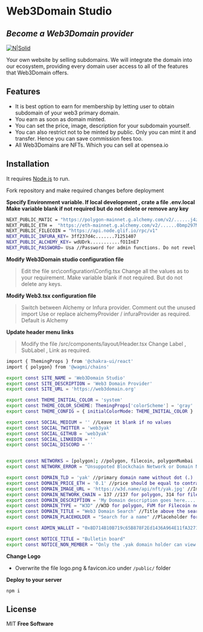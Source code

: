 # Web3Domain Studio
## _Become a Web3Domain provider_

[![N|Solid](https://web3domain.org/studio/wp-content/uploads/banner.jpg)](https://web3domain.org/studio/)


Your own website by selling subdomains. We will integrate the domain into our ecosystem, providing every domain user access to all of the features that Web3Domain offers.

## Features

* It is best option to earn for membership by letting user to obtain subdomain of your web3 primary domain.
* You earn as soon as domain minted.
* You can set the price, image, description for your subdomain yourself.
* You can also restrict not to be minted by public. Only you can mint it and transfer. Hence you can save commission fees too.
* All Web3Domains are NFTs. Which you can sell at opensea.io

## Installation

It requires [Node.js](https://nodejs.org/) to run.

Fork repository and make required changes before deployment

**Specify Environment variable. If local development , crate a file .env.local Make variable blank if not required but do not delete or remove any key**

```sh
NEXT_PUBLIC_MATIC = "https://polygon-mainnet.g.alchemy.com/v2/......j4zryx"
NEXT_PUBLIC_ETH =  "https://eth-mainnet.g.alchemy.com/v2/......0bmp297MG7BjOKl"
NEXT_PUBLIC_FILECOIN = "https://api.node.glif.io/rpc/v1"
NEXT_PUBLIC_INFURA_KEY= 3ff237d4c.......71251407
NEXT_PUBLIC_ALCHEMY_KEY= wdUDrk...........fO1InE7
NEXT_PUBLIC_PASSWORD= Usa //Password for admin functions. Do not revel to anyone. 
```

**Modify Web3Domain studio configuration file**
>Edit the file src\configuration\Config.tsx
>Change all the values as to your requirement. 
>Make variable blank if not required. But do not delete any keys. 

**Modify Web3.tsx configuration file**
>Switch between Alchemy or Infura provider.
>Comment out the unused import 
>Use or replace alchemyProvider / infuraProvider as required. Default is Alchemy 

**Update header menu links**
>Modify the file /src/components/layout/Header.tsx
>Change Label , SubLabel , Link as required.


```sh
import { ThemingProps } from '@chakra-ui/react'
import { polygon} from '@wagmi/chains'

export const SITE_NAME = 'Web3Domain Studio'
export const SITE_DESCRIPTION = 'Web3 Domain Provider'
export const SITE_URL = 'https://web3domain.org'

export const THEME_INITIAL_COLOR = 'system'
export const THEME_COLOR_SCHEME: ThemingProps['colorScheme'] = 'gray'
export const THEME_CONFIG = { initialColorMode: THEME_INITIAL_COLOR }

export const SOCIAL_MEDIUM = '' //Leave it blank if no values
export const SOCIAL_TWITTER = 'web3yak'
export const SOCIAL_GITHUB = 'web3yak'
export const SOCIAL_LINKEDIN = ''
export const SOCIAL_DISCORD = ''


export const NETWORKS = [polygon]; //polygon, filecoin, polygonMumbai
export const NETWORK_ERROR = "Unsuppoted Blockchain Network or Domain Name !" //Change network name as required

export const DOMAIN_TLD = 'yak' //primary domain name without dot (.)
export const DOMAIN_PRICE_ETH = '0.1' //price should be equal to contract or higher 
export const DOMAIN_IMAGE_URL = 'https://w3d.name/api/nft/yak.jpg' //Image path starts with ipfs:// or https://
export const DOMAIN_NETWORK_CHAIN = 137 //137 for polygon, 314 for filecoin, 80001 form mumbai
export const DOMAIN_DESCRIPTION = 'My Domain description goes here....'
export const DOMAIN_TYPE = "W3D" //W3D for polygon, FVM for Filecoin net
export const DOMAIN_TITLE = "Web3 Domain Search" //Title above the search input field. 
export const DOMAIN_PLACEHOLDER = "Search for a name" //Placeholder for search input field 

export const ADMIN_WALLET = "0x8D714B10B719c65B878F2Ed1436A964E11fA3271" //ETH wallet address 

export const NOTICE_TITLE = "Bulletin board"
export const NOTICE_NON_MEMBER = "Only the .yak domain holder can view bulletin board."


```

**Change Logo**

* Overwrite the file logo.png & favicon.ico under `/public/` folder

**Deploy to your server**

```
npm i
```

## License
MIT
**Free Software**